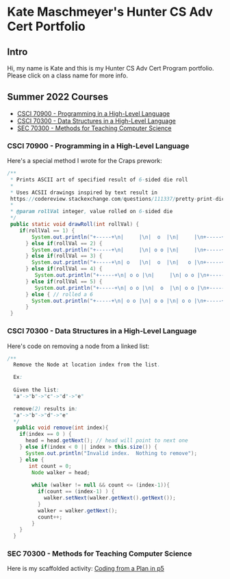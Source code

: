 # Kate Maschmeyer's Hunter CS Adv Cert Portfolio

## Intro
Hi, my name is Kate and this is my Hunter CS Adv Cert Program portfolio.  Please click on a class name for more info.

## Summer 2022 Courses
* [CSCI 70900 - Programming in a High-Level Language](programming.md)
* [CSCI 70300 - Data Structures in a High-Level Language](datastructures.md)
* [SEC 70300 - Methods for Teaching Computer Science](methods)

### CSCI 70900 - Programming in a High-Level Language

Here's a special method I wrote for the Craps prework:

```java
/**
 * Prints ASCII art of specified result of 6-sided die roll
 *
 * Uses ACSII drawings inspired by text result in 
 https://codereview.stackexchange.com/questions/111337/pretty-print-dice-faces-from-multiple-rolls-of-multi-sided-dices
 * 
 * @param rollVal integer, value rolled on 6-sided die
 */
 public static void drawRoll(int rollVal) {
    if(rollVal == 1) {
        System.out.println("+-----+\n|     |\n|  o  |\n|     |\n+-----+");
      } else if(rollVal == 2) {
        System.out.println("+-----+\n|     |\n| o o |\n|     |\n+-----+");
      } else if(rollVal == 3) {
        System.out.println("+-----+\n| o   |\n|  o  |\n|   o |\n+-----+");
      } else if(rollVal == 4) {
         System.out.println("+-----+\n| o o |\n|     |\n| o o |\n+-----+");
      } else if(rollVal == 5) {
         System.out.println("+-----+\n| o o |\n|  o  |\n| o o |\n+-----+");
      } else { // rolled a 6
        System.out.println("+-----+\n| o o |\n| o o |\n| o o |\n+-----+");
      }
 }

```

### CSCI 70300 - Data Structures in a High-Level Language

Here's code on removing a node from a linked list:

```Java
/**
  Remove the Node at location index from the list.

  Ex:
  
  Given the list:
  "a"->"b"->"c"->"d"->"e"

  remove(2) results in:
  "a"->"b"->"d"->"e"
  */
   public void remove(int index){
    if(index == 0 ) {    
      head = head.getNext(); // head will point to next one
    } else if(index < 0 || index > this.size()) {
      System.out.println("Invalid index.  Nothing to remove");
    } else {
       int count = 0;
        Node walker = head;
    
        while (walker != null && count <= (index-1)){
          if(count == (index-1) ) {
            walker.setNext(walker.getNext().getNext()); 
          } 
          walker = walker.getNext();
          count++; 
        }
    }
  }
```


### SEC 70300 - Methods for Teaching Computer Science

Here is my scaffolded activity: [Coding from a Plan in p5](https://github.com/hunter-teacher-cert/cohort-3-summer-work-Kmaschm/blob/master/methods/06_scaffold_activity.md)


